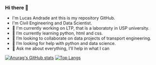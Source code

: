 ### Hi there 👋

- I'm Lucas Andrade ant this is my repository GitHub.
- I'm Civil Engineering and Data Scientist.
- 🔭 I'm currently working on LTP, that is a laboratoty in USP university.
- 🌱 I’m currently learning python, html and css.
- 👯 I’m looking to collaborate on data projects of transport engineering.
- 🤔 I’m looking for help with python and data science.
- 💬 Ask me about everything, I'll help in what I can

[![Anurag's GitHub stats](https://github-readme-stats.vercel.app/api?username=andrade-lcs&show_icons=true&theme=dark)](https://github.com/anuraghazra/github-readme-stats)
[![Top Langs](https://github-readme-stats.vercel.app/api/top-langs/?username=andrade-lcs&layout=compact&show_icons=true&theme=dark)](https://github.com/anuraghazra/github-readme-stats)
<!--
**andrade-lcs/andrade-lcs** is a ✨ _special_ ✨ repository because its `README.md` (this file) appears on your GitHub profile.

Here are some ideas to get you started:

- 🔭 I’m currently working on ...
- 🌱 I’m currently learning ...
- 👯 I’m looking to collaborate on ...
- 🤔 I’m looking for help with ...
- 💬 Ask me about ...
- 📫 How to reach me: ...
- 😄 Pronouns: ...
- ⚡ Fun fact: ...
-->
